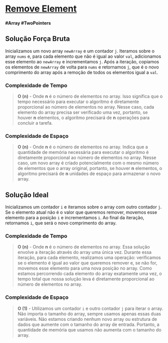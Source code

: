 # [Remove Element](https://leetcode.com/problems/remove-element/)

#### \#Array \#TwoPointers

## Solução Força Bruta

Inicializamos um novo array `newArray` e um contador `j`. Iteramos sobre o array `nums` e, para cada elemento que não é
igual ao valor `val`, adicionamos esse elemento ao `newArray` e incrementamos `j`. Após a iteração, copiamos os elementos
de `newArray` de volta para `nums` e retornamos `j`, que é o novo comprimento do array após a remoção de todos os
elementos igual a `val`.

### Complexidade de Tempo
>**O (n)** - Onde **n** é o número de elementos no array. Isso significa que o tempo necessário para executar o algoritmo
> é diretamente proporcional ao número de elementos no array. Nesse caso, cada elemento do array precisa ser verificado
> uma vez, portanto, se houver **n** elementos, o algoritmo precisará de **n** operações para concluir a tarefa.

### Complexidade de Espaço
>**O (n)** - Onde **n** é o número de elementos no array. Indica que a quantidade de memória necessária para executar o
> algoritmo é diretamente proporcional ao número de elementos no array. Nesse caso, um novo array é criado potencialmente
> com o mesmo número de elementos que o array original, portanto, se houver **n** elementos, o algoritmo precisará
> de **n** unidades de espaço para armazenar o novo array.

## Solução Ideal

Inicializamos um contador `i` e iteramos sobre o array com outro contador `j`. Se o elemento atual não é o valor que
queremos remover, movemos esse elemento para a posição `i` e incrementamos `i`. Ao final da iteração, retornamos `i`, que
será o novo comprimento do array.

### Complexidade de Tempo
>**O (n)** - Onde **n** é o número de elementos no array. Essa solução envolve a iteração através do array uma única vez.
> Durante essa iteração, para cada elemento, realizamos uma operação: verificamos se o elemento é igual ao valor que
> queremos remover e, se não for, movemos esse elemento para uma nova posição no array. Como estamos percorrendo cada
> elemento do array exatamente uma vez, o tempo total que nossa solução leva é diretamente proporcional ao número de
> elementos no array.

### Complexidade de Espaço
>**O (1)** - Utilizamos um contador `i` e outro contador `j` para iterar o array. Não importa o tamanho do array, sempre
> usamos apenas essas duas variáveis. Não estamos criando nenhum novo array ou estrutura de dados que aumente com o
> tamanho do array de entrada. Portanto, a quantidade de memória que usamos não aumenta com o tamanho do array.